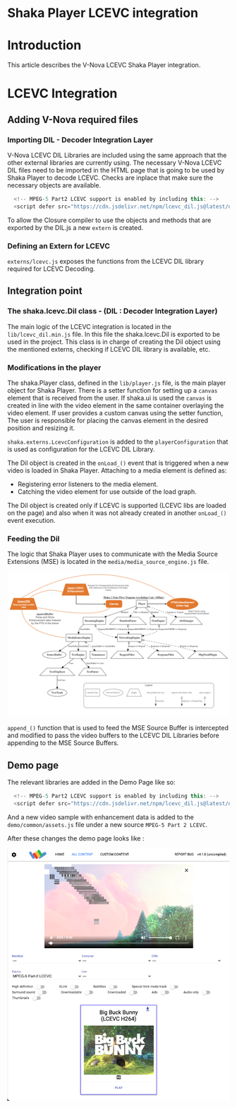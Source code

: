 
# Shaka Player LCEVC integration

# Introduction

This article describes the V-Nova LCEVC Shaka Player integration.

# LCEVC Integration

## Adding V-Nova required files
### Importing DIL - Decoder Integration Layer

V-Nova LCEVC DIL Libraries are included using the same approach that the other external libraries are currently using. The necessary V-Nova LCEVC DIL files need to be imported in the HTML page that is going to be used by Shaka Player to decode LCEVC. Checks are inplace that make sure the necessary objects are available.

```javascript
  <!-- MPEG-5 Part2 LCEVC support is enabled by including this: -->
  <script defer src="https://cdn.jsdelivr.net/npm/lcevc_dil.js@latest/dist/lcevc_dil.min.js"></script>
```

To allow the Closure compiler to use the objects and methods that are exported by the DIL.js a new `extern` is created.

### Defining an Extern for LCEVC

`externs/lcevc.js` exposes the functions from the LCEVC DIL library required for LCEVC Decoding.

## Integration point

### The shaka.lcevc.Dil class - (DIL : Decoder Integration Layer)

The main logic of the LCEVC integration is located in the `lib/lcevc_dil.min.js` file. In this file the shaka.lcevc.Dil is exported to be used in the project. This class is in charge of creating the Dil object using the mentioned externs, checking if LCEVC DIL library is available, etc.

### Modifications in the player

The shaka.Player class, defined in the `lib/player.js` file, is the main player object for Shaka Player. There is a setter function for setting up a `canvas` element that is received from the user.
If shaka.ui is used the `canvas` is created in line with the video element in the same container overlaying the video element. If user provides a custom canvas using the setter function, The user is responsible for placing the canvas element in the desired position and resizing it.

`shaka.externs.LcevcConfiguration` is added to the `playerConfiguration` that is used as configuration for the LCEVC DIL Library.

The Dil object is created in the `onLoad_()` event that is triggered when a new video is loaded in Shaka Player. Attaching to a media element is defined as:

-   Registering error listeners to the media element.
-   Catching the video element for use outside of the load graph.

The Dil object is created only if LCEVC is supported (LCEVC libs are loaded on the page) and also when it was not already created in another `onLoad_()` event execution.


### Feeding the Dil

The logic that Shaka Player uses to communicate with the Media Source Extensions (MSE) is located in the `media/media_source_engine.js` file.

![image.png](lcevc-architecture.png)

 `append_()` function that is used to feed the MSE Source Buffer is intercepted and modified to pass the video buffers to the LCEVC DIL Libraries before appending to the MSE Source Buffers. 

## Demo page

The relevant libraries are added in the Demo Page like so: 

```javascript
  <!-- MPEG-5 Part2 LCEVC support is enabled by including this: -->
  <script defer src="https://cdn.jsdelivr.net/npm/lcevc_dil.js@latest/dist/lcevc_dil.min.js"></script>
```

And a new video sample with enhancement data is added to the `demo/common/assets.js` file under a new source `MPEG-5 Part 2 LCEVC`.

After these changes the demo page looks like :

![image.png](lcevc-demo.png)

          